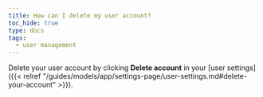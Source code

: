 ```yaml
---
title: How can I delete my user account?
toc_hide: true
type: docs
tags:
  - user management
---
```


Delete your user account by clicking **Delete account** in your [user settings]({{< relref "/guides/models/app/settings-page/user-settings.md#delete-your-account" >}}).